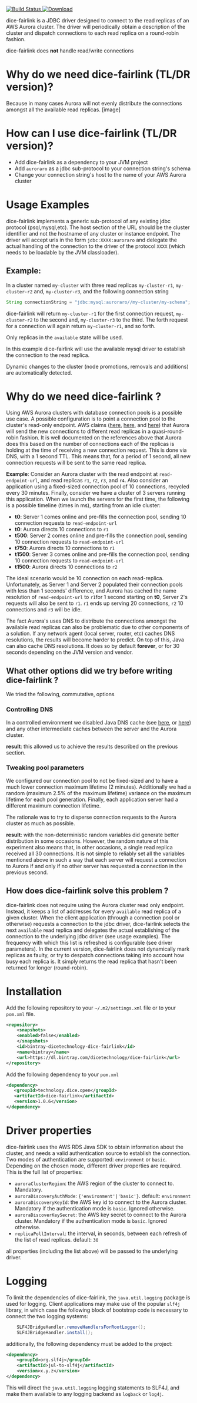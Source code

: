 [![Build Status](https://travis-ci.com/DiceTechnology/dice-fairlink.svg?token=F6ktiNWbNbvGRbN5NmqA&branch=master)](https://travis-ci.com/DiceTechnology/dice-fairlink)[ ![Download](https://api.bintray.com/packages/dicetechnology/dice-fairlink/dice-fairlink/images/download.svg) ](https://bintray.com/dicetechnology/dice-fairlink/dice-fairlink/_latestVersion)

dice-fairlink is a JDBC driver designed to connect to the read replicas of an AWS Aurora cluster.
The driver will periodically obtain a description of the cluster and dispatch connections to each read replica
on a round-robin fashion.

dice-fairlink does **not** handle read/write connections

# Why do we need dice-fairlink (TL/DR version)?
Because in many cases Aurora will not evenly distribute the connections amongst all the available read replicas.
[image]

# How can I use dice-fairlink (TL/DR version)?
- Add dice-fairlink as a dependency to your JVM project
- Add `auroraro` as a jdbc sub-protocol to your connection string's schema
- Change your connection string's host to the name of your AWS Aurora cluster 

# Usage Examples

dice-fairlink implements a generic sub-protocol of any existing jdbc protocol (psql,mysql,etc). The host section
of the URL should be the cluster identifier and not the hostname of any cluster or instance endpoint.
The driver will accept urls in the form `jdbc:XXXX:auroraro` and delegate the actual handling of the connection
to the driver of the protocol `XXXX` (which needs to be loadable by the JVM classloader).

## Example:

In a cluster named `my-cluster` with three read replicas `my-cluster-r1`, `my-cluster-r2` and, `my-cluster-r3`, and 
the following connection string
```java
String connectionString = "jdbc:mysql:auroraro//my-cluster/my-schema";
```
dice-fairlink will return `my-cluster-r1` for the first connection request, `my-cluster-r2` to the second
and, `my-cluster-r3` to the third. The forth request for a connection will again return `my-cluster-r1`, and so forth.

Only replicas in the `available` state will be used. 

In this example dice-fairlink will use the available mysql driver to establish the connection to the read replica.

Dynamic changes to the cluster (node promotions, removals and additions) are automatically detected.

# Why do we need dice-fairlink ?
Using AWS Aurora clusters with database connection pools is a possible use case. A possible configuration is to point
a connection pool to the cluster's read-only endpoint. AWS claims ([here](https://aws.amazon.com/blogs/aws/new-reader-endpoint-for-amazon-aurora-load-balancing-higher-availability/),
[here](https://docs.aws.amazon.com/AmazonRDS/latest/AuroraUserGuide/Aurora.Overview.Endpoints.html), and
[here](https://docs.aws.amazon.com/AmazonRDS/latest/AuroraUserGuide/CHAP_Aurora.html#Aurora.Overview.Endpoints)) 
that Aurora will send the new connections to different read replicas in a quasi-round-robin fashion. It is well documented on
the references above that Aurora does this based on the number of connections each of the replicas is holding at the time of receiving a new connection request. This is done via DNS, with a 1 second TTL. This means that, for a period of 1 
second, all new connection requests will be sent to the same read replica.

**Example**:
Consider an Aurora cluster with the read endpoint at `read-endpoint-url`, and read replicas `r1`, `r2`, `r3`, and `r4`.
Also consider an application using a fixed-sized connection pool of 10 connections, recycled every 30 minutes. Finally,
consider we have a cluster of 3 servers running this application. When we launch the servers for the first time, the 
following is a possible timeline (times in ms), starting from an idle cluster:
- **t0**: Server 1 comes online and pre-fills the connection pool, sending 10 connection requests to `read-endpoint-url`
- **t0**: Aurora directs 10 connections to `r1`
- **t500**: Server 2 comes online and pre-fills the connection pool, sending 10 connection requests to `read-endpoint-url`
- **t750**: Aurora directs 10 connections to `r1`
- **t1500**: Server 3 comes online and pre-fills the connection pool, sending 10 connection requests to `read-endpoint-url`
- **t1500**: Aurora directs 10 connections to `r2`

The ideal scenario would be 10 connection on each read-replica. Unfortunately, as Server 1 and Server 2 populated their 
connection pools with less than 1 seconds' difference, and Aurora has cached the name resolution of `read-endpoint-url` 
to `r1`for 1 second starting on **t0**, Server 2's requests will also be sent to `r1`. `r1` ends up serving 20 connections,
`r2` 10 connections and `r3` will be idle. 

The fact Aurora's uses DNS to distribute the connections amongst the available read replicas can also be problematic due to
other components of a solution. If any network agent (local server, router, etc) caches DNS resolutions, the results will
become harder to predict. On top of this, Java can also cache DNS resolutions. It does so by default **forever**, 
or for 30 seconds depending on the JVM version and vendor.

## What other options did we try before writing dice-fairlink ?
We tried the following, commutative, options

### Controlling DNS
In a controlled environment we disabled Java DNS cache (see [here](https://docs.aws.amazon.com/sdk-for-java/v1/developer-guide/java-dg-jvm-ttl.html),
or [here](https://docs.oracle.com/javase/7/docs/technotes/guides/net/properties.html)) and any other intermediate caches between the server
and the Aurora cluster. 

**result**: this allowed us to achieve the results described on the previous section.

### Tweaking pool parameters
We configured our connection pool to not be fixed-sized and to have a much lower connection maximum lifetime (2 minutes).
Additionally we had a random (maximum 2.5% of the maximum lifetime) variance on the maximum lifetime for each pool generation. 
Finally, each application server had a different maximum connection lifetime.
 
The rationale was to try to disperse connection requests to the Aurora cluster as much as possible. 

**result**: with the non-deterministic random variables did generate better distribution in some occasions. However, the 
random nature of this experiment also means that, in other occasions, a single read replica received all 30 connections.
It is not simple to reliably set all the variables mentioned above in such a way that each server will request a connection
to Aurora if and only if no other server has requested a connection in the previous second. 

## How does dice-fairlink solve this problem ?
dice-fairlink does not require using the Aurora cluster read only endpoint. Instead, it keeps a list of addresses
for every `available` read replica of a given cluster. When the client application (through a connection pool or otherwise)
requests a connection to the jdbc driver, dice-fairlink selects the next `available` read replica and delegates the
actual establishing of the connection to the underlying jdbc driver (see usage examples). 
The frequency with which this list is refreshed is configurable (see driver parameters). 
In the current version, dice-fairlink does not dynamically mark replicas as faulty, or try to despatch connections 
taking into account how busy each replica is. It simply returns the read replica that hasn't been returned for longer
(round-robin).

# Installation

Add the following repository to your `~/.m2/settings.xml` file or to your `pom.xml` file.
```xml
<repository>
    <snapshots>
	<enabled>false</enabled>
    </snapshots>
    <id>bintray-dicetechnology-dice-fairlink</id>
    <name>bintray</name>
    <url>https://dl.bintray.com/dicetechnology/dice-fairlink</url>
</repository>
```

Add the following dependency to your `pom.xml`
```xml
<dependency>
   <groupId>technology.dice.open</groupId>
   <artifactId>dice-fairlink</artifactId>
   <version>1.0.6</version>
</dependency>
```

# Driver properties
dice-fairlink uses the AWS RDS Java SDK to obtain information about the cluster, and needs a valid authentication
source to establish the connection. Two modes of authentication are supported: `environment` or `basic`. Depending
on the chosen mode, different driver properties are required. This is the full list of properties:
- `auroraClusterRegion`: the AWS region of the cluster to connect to. Mandatory.
- `auroraDiscoveryAuthMode`: `{'environment'|'basic'}`. default: `environment`
- `auroraDiscoveryKeyId`: the AWS key id to connect to the Aurora cluster. Mandatory if the authentication mode is `basic`. 
Ignored otherwise.
- `auroraDiscoverKeySecret`: the AWS key secret to connect to the Aurora cluster. Mandatory if the authentication mode is `basic`. 
Ignored otherwise.
- `replicaPollInterval`: the interval, in seconds, between each refresh of the list of read replicas. default: `30` 


all properties (including the list above) will be passed to the underlying driver.

# Logging
To limit the dependencies of dice-fairlink, the `java.util.logging` package is used for logging. 
Client applications may make use of the popular `slf4j` library, in which case the following block of 
bootstrap code is necessary to connect the two logging systems:
```java
    SLF4JBridgeHandler.removeHandlersForRootLogger();
    SLF4JBridgeHandler.install();
```
additionally, the following dependency must be added to the project:
```xml
<dependency>
    <groupId>org.slf4j</groupId>
    <artifactId>jul-to-slf4j</artifactId>
    <version>x.y.z</version>
</dependency>
```
This will direct the `java.util.logging` logging statements to SLF4J, and make them available to any
logging backend as `logback` or `log4j`.
